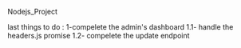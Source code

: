 Nodejs_Project

last things to do : 
1-compelete the admin's dashboard
   1.1- handle the headers.js promise
   1.2- compelete the update endpoint